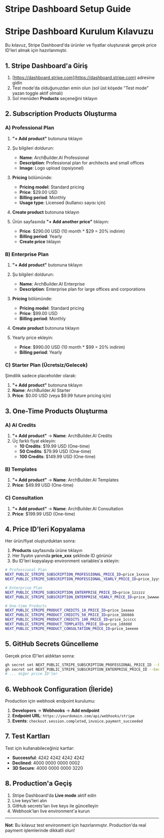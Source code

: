 # Stripe Dashboard Setup Guide
# Stripe Dashboard Kurulum Kılavuzu

Bu kılavuz, Stripe Dashboard'da ürünler ve fiyatlar oluşturarak gerçek price ID'leri almak için hazırlanmıştır.

## 1. Stripe Dashboard'a Giriş

1. [https://dashboard.stripe.com](https://dashboard.stripe.com) adresine gidin
2. Test mode'da olduğunuzdan emin olun (sol üst köşede "Test mode" yazan toggle aktif olmalı)
3. Sol menüden **Products** seçeneğini tıklayın

## 2. Subscription Products Oluşturma

### A) Professional Plan

1. **"+ Add product"** butonuna tıklayın
2. Şu bilgileri doldurun:
   - **Name**: ArchBuilder.AI Professional
   - **Description**: Professional plan for architects and small offices
   - **Image**: Logo upload (opsiyonel)

3. **Pricing** bölümünde:
   - **Pricing model**: Standard pricing
   - **Price**: $29.00 USD
   - **Billing period**: Monthly
   - **Usage type**: Licensed (kullanıcı sayısı için)

4. **Create product** butonuna tıklayın

5. Ürün sayfasında **"+ Add another price"** tıklayın:
   - **Price**: $290.00 USD (10 month * $29 = 20% indirim)
   - **Billing period**: Yearly
   - **Create price** tıklayın

### B) Enterprise Plan

1. **"+ Add product"** butonuna tıklayın
2. Şu bilgileri doldurun:
   - **Name**: ArchBuilder.AI Enterprise
   - **Description**: Enterprise plan for large offices and corporations
   
3. **Pricing** bölümünde:
   - **Pricing model**: Standard pricing
   - **Price**: $99.00 USD
   - **Billing period**: Monthly

4. **Create product** butonuna tıklayın

5. Yearly price ekleyin:
   - **Price**: $990.00 USD (10 month * $99 = 20% indirim)
   - **Billing period**: Yearly

### C) Starter Plan (Ücretsiz/Gelecek)

Şimdilik sadece placeholder olarak:
1. **"+ Add product"** butonuna tıklayın
2. **Name**: ArchBuilder.AI Starter
3. **Price**: $0.00 USD (veya $9.99 future pricing için)

## 3. One-Time Products Oluşturma

### A) AI Credits

1. **"+ Add product"** → **Name**: ArchBuilder.AI Credits
2. Üç farklı fiyat ekleyin:
   - **10 Credits**: $19.99 USD (One-time)
   - **50 Credits**: $79.99 USD (One-time) 
   - **100 Credits**: $149.99 USD (One-time)

### B) Templates

1. **"+ Add product"** → **Name**: ArchBuilder.AI Templates
2. **Price**: $49.99 USD (One-time)

### C) Consultation

1. **"+ Add product"** → **Name**: ArchBuilder.AI Consultation
2. **Price**: $199.99 USD (One-time)

## 4. Price ID'leri Kopyalama

Her ürün/fiyat oluşturduktan sonra:

1. **Products** sayfasında ürüne tıklayın
2. Her fiyatın yanında **price_xxx** şeklinde ID görünür
3. Bu ID'leri kopyalayıp environment variables'a ekleyin:

```bash
# Professional Plan
NEXT_PUBLIC_STRIPE_SUBSCRIPTION_PROFESSIONAL_PRICE_ID=price_1xxxxx
NEXT_PUBLIC_STRIPE_SUBSCRIPTION_PROFESSIONAL_YEARLY_PRICE_ID=price_1yyyyy

# Enterprise Plan  
NEXT_PUBLIC_STRIPE_SUBSCRIPTION_ENTERPRISE_PRICE_ID=price_1zzzzz
NEXT_PUBLIC_STRIPE_SUBSCRIPTION_ENTERPRISE_YEARLY_PRICE_ID=price_1wwwww

# One-time Products
NEXT_PUBLIC_STRIPE_PRODUCT_CREDITS_10_PRICE_ID=price_1aaaaa
NEXT_PUBLIC_STRIPE_PRODUCT_CREDITS_50_PRICE_ID=price_1bbbbb
NEXT_PUBLIC_STRIPE_PRODUCT_CREDITS_100_PRICE_ID=price_1ccccc
NEXT_PUBLIC_STRIPE_PRODUCT_TEMPLATES_PRICE_ID=price_1ddddd
NEXT_PUBLIC_STRIPE_PRODUCT_CONSULTATION_PRICE_ID=price_1eeeee
```

## 5. GitHub Secrets Güncelleme

Gerçek price ID'leri aldıktan sonra:

```bash
gh secret set NEXT_PUBLIC_STRIPE_SUBSCRIPTION_PROFESSIONAL_PRICE_ID --body "price_1xxxxx"
gh secret set NEXT_PUBLIC_STRIPE_SUBSCRIPTION_ENTERPRISE_PRICE_ID --body "price_1zzzzz"
# ... diğer price ID'ler
```

## 6. Webhook Configuration (İleride)

Production için webhook endpoint kurulumu:
1. **Developers** → **Webhooks** → **Add endpoint**
2. **Endpoint URL**: `https://yourdomain.com/api/webhooks/stripe`
3. **Events**: `checkout.session.completed`, `invoice.payment_succeeded`

## 7. Test Kartları

Test için kullanabileceğiniz kartlar:
- **Successful**: 4242 4242 4242 4242
- **Declined**: 4000 0000 0000 0002
- **3D Secure**: 4000 0000 0000 3220

## 8. Production'a Geçiş

1. Stripe Dashboard'da **Live mode** aktif edin
2. Live keys'leri alın
3. GitHub secrets'ları live keys ile güncelleyin
4. Webhook'ları live environment'a kurun

---

**Not**: Bu kılavuz test environment için hazırlanmıştır. Production'da real payment işlemlerinde dikkatli olun!
